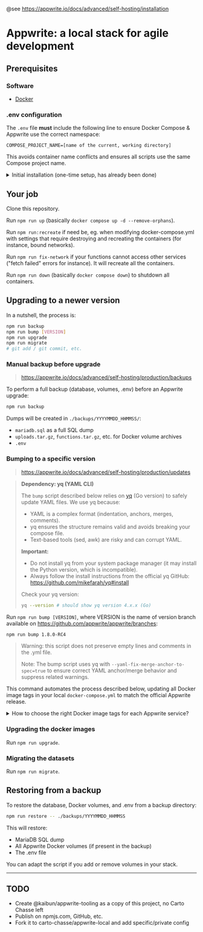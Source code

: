 @see https://appwrite.io/docs/advanced/self-hosting/installation

# Appwrite: a local stack for agile development

## Prerequisites

### Software

- [Docker](https://docker.io/)

### .env configuration

The `.env` file **must** include the following line to ensure Docker Compose & Appwrite use the correct namespace:

```env
COMPOSE_PROJECT_NAME=[name of the current, working directory]
```

This avoids container name conflicts and ensures all scripts use the same Compose project name.

<details>
<summary>Initial installation (one-time setup, has already been done)</summary>

```sh
docker run -it --rm \
    --volume /var/run/docker.sock:/var/run/docker.sock \
    --volume "$(pwd)"/appwrite:/usr/src/code/appwrite:rw \
    --entrypoint="install" \
    appwrite/appwrite:1.7.4
```

It generates ./docker-compose.yml.

I added ./.env (https://appwrite.io/install/env).

</details>

## Your job

Clone this repository.

Run `npm run up` (basically `docker compose up -d --remove-orphans`).

Run `npm run:recreate` if need be, eg. when modifying docker-compose.yml with settings that require destroying and recreating the containers (for instance, bound networks).

Run `npm run fix-network` if your functions cannot access other services ("fetch failed" errors for instance). It will recreate all the containers.

Run `npm run down` (basically `docker compose down`) to shutdown all containers.

## Upgrading to a newer version

In a nutshell, the process is:

```sh
npm run backup
npm run bump [VERSION]
npm run upgrade
npm run migrate
# git add / git commit, etc.
```

### Manual backup before upgrade

> https://appwrite.io/docs/advanced/self-hosting/production/backups

To perform a full backup (database, volumes, .env) before an Appwrite upgrade:

```sh
npm run backup
```

Dumps will be created in `./backups/YYYYMMDD_HHMMSS/`:

- `mariadb.sql` as a full SQL dump
- `uploads.tar.gz`, `functions.tar.gz`, etc. for Docker volume archives
- `.env`

### Bumping to a specific version

> https://appwrite.io/docs/advanced/self-hosting/production/updates

> **Dependency: yq (YAML CLI)**
>
> The `bump` script described below relies on [yq](https://github.com/mikefarah/yq) (Go version) to safely update YAML files. We use yq because:
>
> - YAML is a complex format (indentation, anchors, merges, comments).
> - yq ensures the structure remains valid and avoids breaking your compose file.
> - Text-based tools (sed, awk) are risky and can corrupt YAML.
>
> **Important:**
>
> - Do not install yq from your system package manager (it may install the Python version, which is incompatible).
> - Always follow the install instructions from the official yq GitHub: https://github.com/mikefarah/yq#install
>
> Check your yq version:
>
> ```sh
> yq --version # should show yq version 4.x.x (Go)
> ```

Run `npm run bump [VERSION]`, where VERSION is the name of version branch available on https://github.com/appwrite/appwrite/branches:

```sh
npm run bump 1.8.0-RC4
```

> Warning: this script does not preserve empty lines and comments in the .yml file.
>
> Note: The bump script uses yq with `--yaml-fix-merge-anchor-to-spec=true` to ensure correct YAML anchor/merge behavior and suppress related warnings.

This command automates the process described below, updating all Docker image tags in your local `docker-compose.yml` to match the official Appwrite release.

<details>
<summary>How to choose the right Docker image tags for each Appwrite service?</summary>

**General rule:**

Always use the image tags recommended in the official docker-compose file for the target Appwrite version.

**How to proceed:**

1. Go to the official docker-compose file for your target Appwrite version, for instance for 1.8.0-RC4:
   https://github.com/appwrite/appwrite/blob/1.8.0-RC4/docker-compose.yml
2. For each service, use the exact image tag specified in this file.
   - For example, for Appwrite 1.8.0-RC4, use `appwrite/appwrite:1.8.0-RC4` for all services that use `appwrite-dev` in the official compose.
   - For other services (console, openruntimes, traefik, etc.), use the exact tag shown (e.g. `appwrite/console:7.4.7`, `openruntimes/executor:0.11.0`).

**Why?**

- Appwrite services are versioned to work together. Mixing tags ("latest", "major", etc.) with a specific Appwrite version can cause bugs or subtle incompatibilities.
- Always follow the official compose file for your release to guarantee compatibility.

**Summary:**

- Never mix "latest" or "major" tags with a specific Appwrite version.
- Always align your images with the tags from the official compose file for your Appwrite version.

You can update your `docker-compose.yml` based on the official file for your target version. This is the recommended method by Appwrite.

</details>

### Upgrading the docker images

Run `npm run upgrade`.

### Migrating the datasets

Run `npm run migrate`.

## Restoring from a backup

To restore the database, Docker volumes, and .env from a backup directory:

```sh
npm run restore -- ./backups/YYYYMMDD_HHMMSS
```

This will restore:

- MariaDB SQL dump
- All Appwrite Docker volumes (if present in the backup)
- The .env file

You can adapt the script if you add or remove volumes in your stack.

---

## TODO

- Create @kaibun/appwrite-tooling as a copy of this project, no Carto Chasse left
- Publish on npmjs.com, GitHub, etc.
- Fork it to carto-chasse/appwrite-local and add specific/private config
